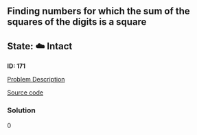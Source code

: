 ## Finding numbers for which the sum of the squares of the digits is a square

## State: :cloud: **Intact**

**ID: 171**

[Problem Description](https://projecteuler.net/problem=171)

[Source code](main.cpp)

### Solution
0